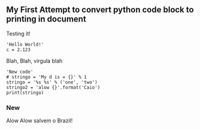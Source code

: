 
## My First Attempt to convert python code block to printing in document

Testing it!

```{.python show_input=True other=js}
'Hello World!'
c = 2.123
```

Blah, Blah, virgula blah

```{.python show_input=True}
'New code'
# stringo = 'My d is = {}' % 1
stringo = '%s %s' % ('one', 'two')
stringo2 = 'alow {}'.format('Caio')
print(stringo)
```

### New 

Alow Alow salvem o Brazil!